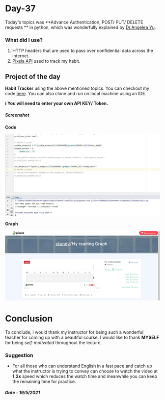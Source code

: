 # Day-37

 Today's topics was **Advance Authentication, POST/ PUT/ DELETE requests ** in python, which was wonderfully explained by   [Dr.Angelea Yu](https://www.udemy.com/user/4b4368a3-b5c8-4529-aa65-2056ec31f37e/). 

### What did I use?

1. HTTP headers that are used to pass over confidential data across the internet.
2. [Pixela API](https://pixe.la/index.html) used to track my habit.

## Project of the day

**Habit Tracker** using the above mentioned topics. You can checkout my code [here](HabitTracker/main.py). You can also clone and run on local machine using an IDE. 

**:information_source: You will need to enter your own API KEY/ Token.**

##### Screenshot

**Code**

![HabitTracker](images/d37.JPG)

**Graph**

![Graph](images/d37.1.JPG)

# Conclusion

To conclude, I would thank my instructor for being such a wonderful teacher for coming up with a beautiful course. I would like to thank **MYSELF** for being _self-motivated_ throughout the lecture. 

### Suggestion

- For all those who can understand English in a fast pace and catch up what the instructor is trying to convey can choose to watch the video at **1.2x** speed which reduces the watch time and meanwhile you can keep the remaining time for practice.

##### Date - 19/5/2021